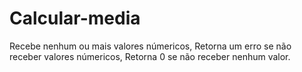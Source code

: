 # Calcular-media
Recebe nenhum ou mais valores númericos, 
Retorna um erro se não receber valores númericos, 
Retorna 0 se não receber nenhum valor.
